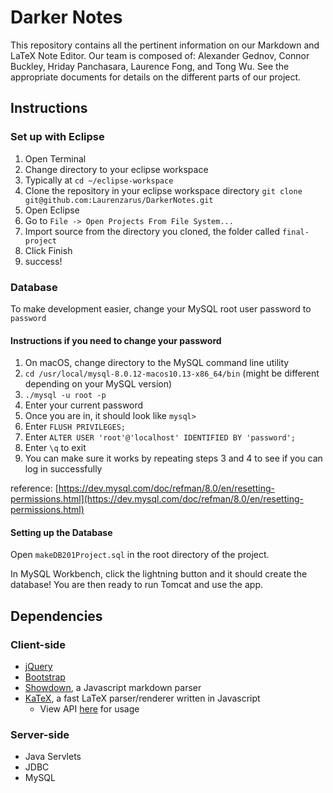 # Darker Notes
This repository contains all the pertinent information on our Markdown and LaTeX Note Editor. Our team is composed of: Alexander Gednov,
Connor Buckley, Hriday Panchasara, Laurence Fong, and Tong Wu. See the appropriate documents for details on the different
parts of our project.

## Instructions

### Set up with Eclipse

1. Open Terminal
2. Change directory to your eclipse workspace
  1. Typically at `cd ~/eclipse-workspace`
1. Clone the repository in your eclipse workspace directory `git clone git@github.com:Laurenzarus/DarkerNotes.git`
2. Open Eclipse
3. Go to `File -> Open Projects From File System...`
4. Import source from the directory you cloned, the folder called `final-project`
5. Click Finish
6. success!

### Database

To make development easier, change your MySQL root user password to `password`

#### Instructions if you need to change your password

1. On macOS, change directory to the MySQL command line utility
  1. `cd /usr/local/mysql-8.0.12-macos10.13-x86_64/bin` (might be different depending on your MySQL version)
1. `./mysql -u root -p`
2. Enter your current password
3. Once you are in, it should look like `mysql> `
4. Enter `FLUSH PRIVILEGES;`
5. Enter `ALTER USER 'root'@'localhost' IDENTIFIED BY 'password';`
6. Enter `\q` to exit
7. You can make sure it works by repeating steps 3 and 4 to see if you can log in successfully

reference: [https://dev.mysql.com/doc/refman/8.0/en/resetting-permissions.html](https://dev.mysql.com/doc/refman/8.0/en/resetting-permissions.html)

#### Setting up the Database

Open `makeDB201Project.sql` in the root directory of the project.

In MySQL Workbench, click the lightning button and it should create the database! You are then ready to run Tomcat and use the app.


## Dependencies

### Client-side

* [jQuery](https://code.jquery.com/)
* [Bootstrap](http://getbootstrap.com/)
* [Showdown](http://showdownjs.com/), a Javascript markdown parser
* [KaTeX](https://katex.org/), a fast LaTeX parser/renderer written in Javascript
	* View API [here](https://katex.org/docs/api.html) for usage


### Server-side

* Java Servlets
* JDBC
* MySQL
